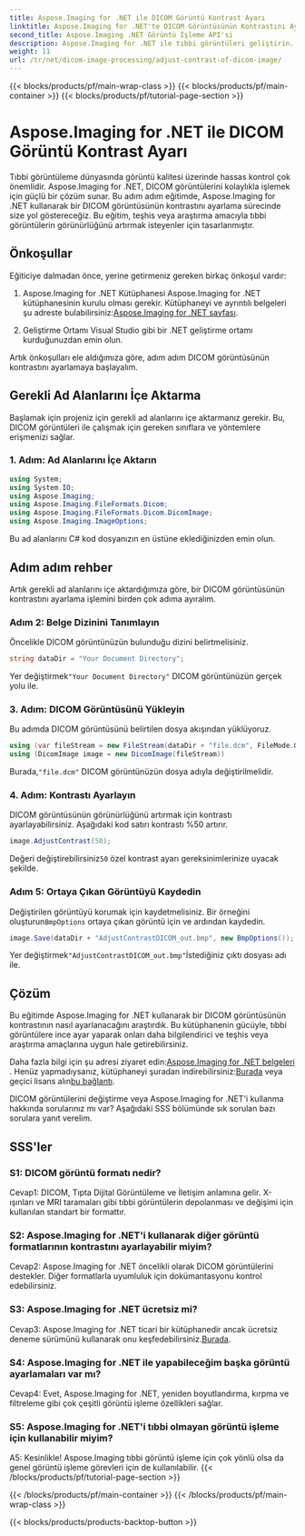 ```yaml
---
title: Aspose.Imaging for .NET ile DICOM Görüntü Kontrast Ayarı
linktitle: Aspose.Imaging for .NET'te DICOM Görüntüsünün Kontrastını Ayarlayın
second_title: Aspose.Imaging .NET Görüntü İşleme API'si
description: Aspose.Imaging for .NET ile tıbbi görüntüleri geliştirin. DICOM görüntü kontrastını kolay adımlarla ayarlayın.
weight: 11
url: /tr/net/dicom-image-processing/adjust-contrast-of-dicom-image/
---
```


{{< blocks/products/pf/main-wrap-class >}}
{{< blocks/products/pf/main-container >}}
{{< blocks/products/pf/tutorial-page-section >}}

# Aspose.Imaging for .NET ile DICOM Görüntü Kontrast Ayarı

Tıbbi görüntüleme dünyasında görüntü kalitesi üzerinde hassas kontrol çok önemlidir. Aspose.Imaging for .NET, DICOM görüntülerini kolaylıkla işlemek için güçlü bir çözüm sunar. Bu adım adım eğitimde, Aspose.Imaging for .NET kullanarak bir DICOM görüntüsünün kontrastını ayarlama sürecinde size yol göstereceğiz. Bu eğitim, teşhis veya araştırma amacıyla tıbbi görüntülerin görünürlüğünü artırmak isteyenler için tasarlanmıştır. 

## Önkoşullar

Eğiticiye dalmadan önce, yerine getirmeniz gereken birkaç önkoşul vardır:

1. Aspose.Imaging for .NET Kütüphanesi
 Aspose.Imaging for .NET kütüphanesinin kurulu olması gerekir. Kütüphaneyi ve ayrıntılı belgeleri şu adreste bulabilirsiniz:[Aspose.Imaging for .NET sayfası](https://reference.aspose.com/imaging/net/).

2. Geliştirme Ortamı
Visual Studio gibi bir .NET geliştirme ortamı kurduğunuzdan emin olun.

Artık önkoşulları ele aldığımıza göre, adım adım DICOM görüntüsünün kontrastını ayarlamaya başlayalım.

## Gerekli Ad Alanlarını İçe Aktarma

Başlamak için projeniz için gerekli ad alanlarını içe aktarmanız gerekir. Bu, DICOM görüntüleri ile çalışmak için gereken sınıflara ve yöntemlere erişmenizi sağlar.

### 1. Adım: Ad Alanlarını İçe Aktarın

```csharp
using System;
using System.IO;
using Aspose.Imaging;
using Aspose.Imaging.FileFormats.Dicom;
using Aspose.Imaging.FileFormats.Dicom.DicomImage;
using Aspose.Imaging.ImageOptions;
```

Bu ad alanlarını C# kod dosyanızın en üstüne eklediğinizden emin olun.

## Adım adım rehber

Artık gerekli ad alanlarını içe aktardığımıza göre, bir DICOM görüntüsünün kontrastını ayarlama işlemini birden çok adıma ayıralım.

### Adım 2: Belge Dizinini Tanımlayın

Öncelikle DICOM görüntünüzün bulunduğu dizini belirtmelisiniz.

```csharp
string dataDir = "Your Document Directory";
```

 Yer değiştirmek`"Your Document Directory"` DICOM görüntünüzün gerçek yolu ile.

### 3. Adım: DICOM Görüntüsünü Yükleyin

Bu adımda DICOM görüntüsünü belirtilen dosya akışından yüklüyoruz.

```csharp
using (var fileStream = new FileStream(dataDir + "file.dcm", FileMode.Open, FileAccess.Read))
using (DicomImage image = new DicomImage(fileStream))
```

 Burada,`"file.dcm"` DICOM görüntünüzün dosya adıyla değiştirilmelidir.

### 4. Adım: Kontrastı Ayarlayın

DICOM görüntüsünün görünürlüğünü artırmak için kontrastı ayarlayabilirsiniz. Aşağıdaki kod satırı kontrastı %50 artırır.

```csharp
image.AdjustContrast(50);
```

 Değeri değiştirebilirsiniz`50` özel kontrast ayarı gereksinimlerinize uyacak şekilde.

### Adım 5: Ortaya Çıkan Görüntüyü Kaydedin

 Değiştirilen görüntüyü korumak için kaydetmelisiniz. Bir örneğini oluşturun`BmpOptions` ortaya çıkan görüntü için ve ardından kaydedin.

```csharp
image.Save(dataDir + "AdjustContrastDICOM_out.bmp", new BmpOptions());
```

 Yer değiştirmek`"AdjustContrastDICOM_out.bmp"`İstediğiniz çıktı dosyası adı ile.

## Çözüm

Bu eğitimde Aspose.Imaging for .NET kullanarak bir DICOM görüntüsünün kontrastının nasıl ayarlanacağını araştırdık. Bu kütüphanenin gücüyle, tıbbi görüntülere ince ayar yaparak onları daha bilgilendirici ve teşhis veya araştırma amaçlarına uygun hale getirebilirsiniz.

 Daha fazla bilgi için şu adresi ziyaret edin:[Aspose.Imaging for .NET belgeleri](https://reference.aspose.com/imaging/net/) . Henüz yapmadıysanız, kütüphaneyi şuradan indirebilirsiniz:[Burada](https://releases.aspose.com/imaging/net/) veya geçici lisans alın[bu bağlantı](https://purchase.aspose.com/temporary-license/).

DICOM görüntülerini değiştirme veya Aspose.Imaging for .NET'i kullanma hakkında sorularınız mı var? Aşağıdaki SSS bölümünde sık sorulan bazı sorulara yanıt verelim.

## SSS'ler

### S1: DICOM görüntü formatı nedir?

Cevap1: DICOM, Tıpta Dijital Görüntüleme ve İletişim anlamına gelir. X-ışınları ve MRI taramaları gibi tıbbi görüntülerin depolanması ve değişimi için kullanılan standart bir formattır.

### S2: Aspose.Imaging for .NET'i kullanarak diğer görüntü formatlarının kontrastını ayarlayabilir miyim?

Cevap2: Aspose.Imaging for .NET öncelikli olarak DICOM görüntülerini destekler. Diğer formatlarla uyumluluk için dokümantasyonu kontrol edebilirsiniz.

### S3: Aspose.Imaging for .NET ücretsiz mi?

 Cevap3: Aspose.Imaging for .NET ticari bir kütüphanedir ancak ücretsiz deneme sürümünü kullanarak onu keşfedebilirsiniz.[Burada](https://releases.aspose.com/).

### S4: Aspose.Imaging for .NET ile yapabileceğim başka görüntü ayarlamaları var mı?

Cevap4: Evet, Aspose.Imaging for .NET, yeniden boyutlandırma, kırpma ve filtreleme gibi çok çeşitli görüntü işleme özellikleri sağlar.

### S5: Aspose.Imaging for .NET'i tıbbi olmayan görüntü işleme için kullanabilir miyim?

A5: Kesinlikle! Aspose.Imaging tıbbi görüntü işleme için çok yönlü olsa da genel görüntü işleme görevleri için de kullanılabilir.
{{< /blocks/products/pf/tutorial-page-section >}}

{{< /blocks/products/pf/main-container >}}
{{< /blocks/products/pf/main-wrap-class >}}

{{< blocks/products/products-backtop-button >}}
